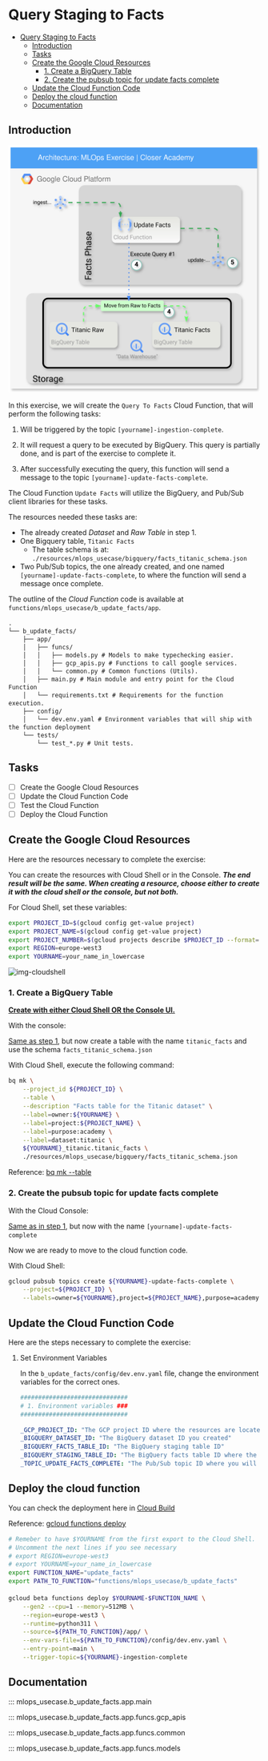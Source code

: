 # Query Staging to Facts

- [Query Staging to Facts](#query-staging-to-facts)
  - [Introduction](#introduction)
  - [Tasks](#tasks)
  - [Create the Google Cloud Resources](#create-the-google-cloud-resources)
    - [1. Create a BigQuery Table](#1-create-a-bigquery-table)
    - [2. Create the pubsub topic for update facts complete](#2-create-the-pubsub-topic-for-update-facts-complete)
  - [Update the Cloud Function Code](#update-the-cloud-function-code)
  - [Deploy the cloud function](#deploy-the-cloud-function)
  - [Documentation](#documentation)

## Introduction

![img-staging-facts-architecture](./resources/part_2/architecture-Step2.svg)

In this exercise, we will create the `Query To Facts` Cloud Function, that will perform the following tasks:

1. Will be triggered by the topic `[yourname]-ingestion-complete`.

2. It will request a query to be executed by BigQuery. This query is partially done, and is part of the exercise to complete it.

3. After successfully executing the query, this function will send a message to the topic `[yourname]-update-facts-complete`.

The Cloud Function `Update Facts` will utilize the BigQuery, and Pub/Sub client libraries for these tasks.

The resources needed these tasks are:

- The already created *Dataset* and *Raw Table* in step 1.
- One Bigquery table, `Titanic Facts`
  - The table schema is at: `./resources/mlops_usecase/bigquery/facts_titanic_schema.json`
- Two Pub/Sub topics, the one already created, and one named `[yourname]-update-facts-complete`, to where the function will send a message once complete.

The outline of the *Cloud Function* code is available at `functions/mlops_usecase/b_update_facts/app`.

```text
.
└── b_update_facts/
    ├── app/
    │   ├── funcs/
    │   │   ├── models.py # Models to make typechecking easier.
    │   │   ├── gcp_apis.py # Functions to call google services.
    │   │   └── common.py # Common functions (Utils).
    │   ├── main.py # Main module and entry point for the Cloud Function
    │   └── requirements.txt # Requirements for the function execution.
    ├── config/
    │   └── dev.env.yaml # Environment variables that will ship with the function deployment
    └── tests/
        └── test_*.py # Unit tests.
```

## Tasks

- [ ] Create the Google Cloud Resources
- [ ] Update the Cloud Function Code
- [ ] Test the Cloud Function
- [ ] Deploy the Cloud Function

## Create the Google Cloud Resources

Here are the resources necessary to complete the exercise:

You can create the resources with Cloud Shell or in the Console.
***The end result will be the same. When creating a resource, choose either to create it with the cloud shell or the console, but not both.***

For Cloud Shell, set these variables:

```bash
export PROJECT_ID=$(gcloud config get-value project)
export PROJECT_NAME=$(gcloud config get-value project)
export PROJECT_NUMBER=$(gcloud projects describe $PROJECT_ID --format='value(projectNumber)')
export REGION=europe-west3
export YOURNAME=your_name_in_lowercase
```

![img-cloudshell](https://i.imgur.com/5vmuTn8.png)

### 1. Create a BigQuery Table

<u>**Create with either Cloud Shell OR the Console UI.**</u>

With the console:

[Same as step 1](./step1.md#2-create-a-bigquery-table), but now create a table with the name `titanic_facts` and use the schema `facts_titanic_schema.json`

With Cloud Shell, execute the following command:

```bash
bq mk \
    --project_id ${PROJECT_ID} \
    --table \
    --description "Facts table for the Titanic dataset" \
    --label=owner:${YOURNAME} \
    --label=project:${PROJECT_NAME} \
    --label=purpose:academy \
    --label=dataset:titanic \
    ${YOURNAME}_titanic.titanic_facts \
    ./resources/mlops_usecase/bigquery/facts_titanic_schema.json
```

Reference: [bq mk --table](https://cloud.google.com/bigquery/docs/reference/bq-cli-reference#mk-table)

### 2. Create the pubsub topic for update facts complete


With the Cloud Console:

[Same as in step 1](./step1.md#4-create-the-pubsub-topic-for-ingestion-complete), but now with the name `[yourname]-update-facts-complete`

Now we are ready to move to the cloud function code.

With Cloud Shell:

```bash
gcloud pubsub topics create ${YOURNAME}-update-facts-complete \
    --project=${PROJECT_ID} \
    --labels=owner=${YOURNAME},project=${PROJECT_NAME},purpose=academy
```

## Update the Cloud Function Code

Here are the steps necessary to complete the exercise:

1. Set Environment Variables

    In the `b_update_facts/config/dev.env.yaml` file, change the environment variables for the correct ones.

    ```python
    ##############################
    # 1. Environment variables ###
    ##############################
    ```

    ```yaml
    _GCP_PROJECT_ID: "The GCP project ID where the resources are located"
    _BIGQUERY_DATASET_ID: "The BigQuery dataset ID you created"
    _BIGQUERY_FACTS_TABLE_ID: "The BigQuery staging table ID"
    _BIGQUERY_STAGING_TABLE_ID: "The BigQuery facts table ID where the data will be moved towards"
    _TOPIC_UPDATE_FACTS_COMPLETE: "The Pub/Sub topic ID where you will send a message once the data is ingested"
    ```

## Deploy the cloud function

You can check the deployment here in [Cloud Build](https://console.cloud.google.com/cloud-build/builds;region=europe-west3?referrer=search&project=closeracademy-handson)

Reference: [gcloud functions deploy](https://cloud.google.com/sdk/gcloud/reference/functions/deploy)

```bash
# Remeber to have $YOURNAME from the first export to the Cloud Shell. 
# Uncomment the next lines if you see necessary
# export REGION=europe-west3
# export YOURNAME=your_name_in_lowercase
export FUNCTION_NAME="update_facts"
export PATH_TO_FUNCTION="functions/mlops_usecase/b_update_facts"

gcloud beta functions deploy $YOURNAME-$FUNCTION_NAME \
    --gen2 --cpu=1 --memory=512MB \
    --region=europe-west3 \
    --runtime=python311 \
    --source=${PATH_TO_FUNCTION}/app/ \
    --env-vars-file=${PATH_TO_FUNCTION}/config/dev.env.yaml \
    --entry-point=main \
    --trigger-topic=${YOURNAME}-ingestion-complete
```

## Documentation

::: mlops_usecase.b_update_facts.app.main

::: mlops_usecase.b_update_facts.app.funcs.gcp_apis

::: mlops_usecase.b_update_facts.app.funcs.common

::: mlops_usecase.b_update_facts.app.funcs.models

